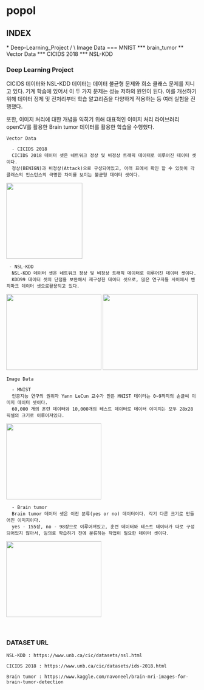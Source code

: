 # popol

<h2>INDEX</h2>
* Deep-Learning_Project
      /		\
Image Data
=== MNIST
*** brain_tumor
** Vector Data
*** CICIDS 2018
*** NSL-KDD

  <h3>Deep Learning Project</h3>
CICIDS 데이터와 NSL-KDD 데이터는 데이터 불균형 문제와 희소 클래스 문제를 지니고 있다.
기계 학습에 있어서 이 두 가지 문제는 성능 저하의 원인이 된다.
이를 개선하기 위해 데이터 정제 및 전처리부터 학습 알고리즘을 다양하게 적용하는 등 여러 실험을 진행했다.

또한, 이미지 처리에 대한 개념을 익히기 위해 대표적인 이미지 처리 라이브러리 openCV를 활용한 Brain tumor 데이터를 활용한 학습을 수행했다.
    
    Vector Data
    
      - CICIDS 2018
      CICIDS 2018 데이터 셋은 네트워크 정상 및 비정상 트래픽 데이터로 이루어진 데이터 셋이다. 
      정상(BENIGN)과 비정상(Attack)으로 구성되어있고, 아래 표에서 확인 할 수 있듯이 각 클래스의 인스턴스의 극명한 차이를 보이는 불균형 데이터 셋이다.

<div>
  <img width="200" src="https://user-images.githubusercontent.com/48307173/99228641-3e146f80-2830-11eb-87dd-fbd214f2bd9d.png">
</div>

     - NSL-KDD
      NSL-KDD 데이터 셋은 네트워크 정상 및 비정상 트래픽 데이터로 이루어진 데이터 셋이다.
      KDD99 데이터 셋의 단점을 보완해서 재구성한 데이터 셋으로, 믾은 연구자들 사이에서 벤치마크 데이터 셋으로활용되고 있다.
<div>
  <img width="250" height="200" src="https://user-images.githubusercontent.com/48307173/99346887-044b7380-28d9-11eb-8fdc-0d390d5109ae.png">
  <img width="250" height="200" src="https://user-images.githubusercontent.com/48307173/99347139-a8cdb580-28d9-11eb-95f1-bd65f188a6ec.png">
</div>

    Image Data

      - MNIST
      인공지능 연구의 권위자 Yann LeCun 교수가 만든 MNIST 데이터는 0~9까지의 손글씨 이미지 데이터 셋이다.
      60,000 개의 훈련 데이터와 10,000개의 테스트 데이터로 데이터 이미지는 모두 28x28 픽셀의 크기로 이루어져있다.

<div>
  <img width="250" height="200" src="https://user-images.githubusercontent.com/48307173/99346174-5be8df80-28d7-11eb-9f63-2a6b6687ff0e.png">
 </div>
            
      - Brain tumor
      Brain tumor 데이터 셋은 이진 분류(yes or no) 데이터이다. 각기 다른 크기로 만들어진 이미지이다.
      yes - 155장, no - 98장으로 이루어져있고, 훈련 데이터와 테스트 데이터가 따로 구성되어있지 않아서, 임의로 학습하기 전에 분류하는 작업이 필요한 데이터 셋이다.
<div>
  <img width="250" height="200" src="https://user-images.githubusercontent.com/48307173/99346076-1af0cb00-28d7-11eb-9c51-cb36ec81ce1b.jpg">
</div>
<br></br>
<h3>DATASET URL</h3>

	NSL-KDD : https://www.unb.ca/cic/datasets/nsl.html

	CICIDS 2018 : https://www.unb.ca/cic/datasets/ids-2018.html
	
	Brain tumor : https://www.kaggle.com/navoneel/brain-mri-images-for-brain-tumor-detection
